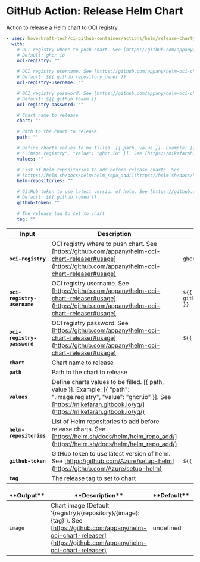 <!-- start title -->

# GitHub Action: Release Helm Chart

<!-- end title -->
<!-- start description -->

Action to release a Helm chart to OCI registry

<!-- end description -->
<!-- start contents -->
<!-- end contents -->
<!-- start usage -->

```yaml
- uses: hoverkraft-tech/ci-github-container/actions/helm/release-chart@v0.3.0
  with:
    # OCI registry where to push chart. See [https://github.com/appany/helm-oci-chart-releaser#usage](https://github.com/appany/helm-oci-chart-releaser#usage)
    # Default: ghcr.io
    oci-registry: ""

    # OCI registry username. See [https://github.com/appany/helm-oci-chart-releaser#usage](https://github.com/appany/helm-oci-chart-releaser#usage)
    # Default: ${{ github.repository_owner }}
    oci-registry-username: ""

    # OCI registry password. See [https://github.com/appany/helm-oci-chart-releaser#usage](https://github.com/appany/helm-oci-chart-releaser#usage)
    # Default: ${{ github.token }}
    oci-registry-password: ""

    # Chart name to release
    chart: ""

    # Path to the chart to release
    path: ""

    # Define charts values to be filled. [{ path, value }]. Example: [{ "path":
    # ".image.registry", "value": "ghcr.io" }]. See [https://mikefarah.gitbook.io/yq/](https://mikefarah.gitbook.io/yq/)
    values: ""

    # List of Helm repositories to add before release charts. See
    # [https://helm.sh/docs/helm/helm_repo_add/](https://helm.sh/docs/helm/helm_repo_add/)
    helm-repositories: ""

    # GitHub token to use latest version of helm. See [https://github.com/Azure/setup-helm](https://github.com/Azure/setup-helm)
    # Default: ${{ github.token }}
    github-token: ""

    # The release tag to set to chart
    tag: ""
```

<!-- end usage -->
<!-- start inputs -->

| **Input**                              | **Description**                                                                                                                                                                              | **Default**                                 | **Required** |
| -------------------------------------- | -------------------------------------------------------------------------------------------------------------------------------------------------------------------------------------------- | ------------------------------------------- | ------------ |
| **<code>oci-registry</code>**          | OCI registry where to push chart. See [https://github.com/appany/helm-oci-chart-releaser#usage](https://github.com/appany/helm-oci-chart-releaser#usage)                                     | <code>ghcr.io</code>                        | **true**     |
| **<code>oci-registry-username</code>** | OCI registry username. See [https://github.com/appany/helm-oci-chart-releaser#usage](https://github.com/appany/helm-oci-chart-releaser#usage)                                                | <code>${{ github.repository_owner }}</code> | **true**     |
| **<code>oci-registry-password</code>** | OCI registry password. See [https://github.com/appany/helm-oci-chart-releaser#usage](https://github.com/appany/helm-oci-chart-releaser#usage)                                                | <code>${{ github.token }}</code>            | **true**     |
| **<code>chart</code>**                 | Chart name to release                                                                                                                                                                        |                                             | **true**     |
| **<code>path</code>**                  | Path to the chart to release                                                                                                                                                                 |                                             | **true**     |
| **<code>values</code>**                | Define charts values to be filled. [{ path, value }]. Example: [{ "path": ".image.registry", "value": "ghcr.io" }]. See [https://mikefarah.gitbook.io/yq/](https://mikefarah.gitbook.io/yq/) |                                             | **false**    |
| **<code>helm-repositories</code>**     | List of Helm repositories to add before release charts. See [https://helm.sh/docs/helm/helm_repo_add/](https://helm.sh/docs/helm/helm_repo_add/)                                             |                                             | **false**    |
| **<code>github-token</code>**          | GitHub token to use latest version of helm. See [https://github.com/Azure/setup-helm](https://github.com/Azure/setup-helm)                                                                   | <code>${{ github.token }}</code>            | **true**     |
| **<code>tag</code>**                   | The release tag to set to chart                                                                                                                                                              |                                             | **true**     |

<!-- end inputs -->
<!-- start outputs -->

| \***\*Output\*\*** | \***\*Description\*\***                                                                                                                                                   | \***\*Default\*\*** | \***\*Required\*\*** |
| ------------------ | ------------------------------------------------------------------------------------------------------------------------------------------------------------------------- | ------------------- | -------------------- |
| <code>image</code> | Chart image (Default '{registry}/{repository}/{image}:{tag}'). See [https://github.com/appany/helm-oci-chart-releaser](https://github.com/appany/helm-oci-chart-releaser) | undefined           | undefined            |

<!-- end outputs -->
<!-- start [.github/ghadocs/examples/] -->
<!-- end [.github/ghadocs/examples/] -->

